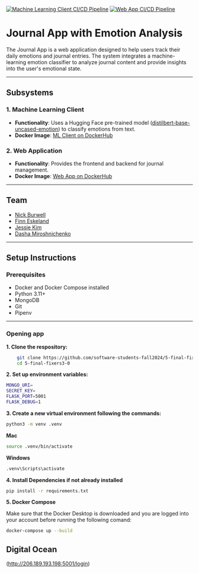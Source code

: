 [![Machine Learning Client CI/CD Pipeline](https://github.com/software-students-fall2024/5-final-fixers3-0/actions/workflows/machine-learning-client.yml/badge.svg)](https://github.com/software-students-fall2024/5-final-fixers3-0/actions/workflows/machine-learning-client.yml)
[![Web App CI/CD Pipeline](https://github.com/software-students-fall2024/5-final-fixers3-0/actions/workflows/web-app.yml/badge.svg)](https://github.com/software-students-fall2024/5-final-fixers3-0/actions/workflows/web-app.yml)

# Journal App with Emotion Analysis

The Journal App is a web application designed to help users track their daily emotions and journal entries. The system integrates a machine-learning emotion classifier to analyze journal content and provide insights into the user's emotional state. 

---

## **Subsystems**

### **1. Machine Learning Client**
- **Functionality**: Uses a Hugging Face pre-trained model ([distilbert-base-uncased-emotion](https://huggingface.co/bhadresh-savani/distilbert-base-uncased-emotion)) to classify emotions from text.
- **Docker Image**: [ML Client on DockerHub](https://hub.docker.com/repository/docker/dm5198/machine-learning-client/general)

### **2. Web Application**
- **Functionality**: Provides the frontend and backend for journal management.
- **Docker Image**: [Web App on DockerHub](https://hub.docker.com/repository/docker/dm5198/web-app/general)

---

## **Team**
- [Nick Burwell](https://github.com/nickburwell)
- [Finn Eskeland](https://github.com/finn1003)
- [Jessie Kim](https://github.com/jessiekim0)
- [Dasha Miroshnichenko](https://github.com/dm5198)

---

## **Setup Instructions**

### **Prerequisites**
- Docker and Docker Compose installed
- Python 3.11+
- MongoDB
- Git
- Pipenv

---

### **Opening app**
**1. Clone the respository:**

```bash
    git clone https://github.com/software-students-fall2024/5-final-fixers3-0.git
    cd 5-final-fixers3-0
```
**2. Set up environment variables:**

```bash
MONGO_URI=
SECRET_KEY=
FLASK_PORT=5001
FLASK_DEBUG=1
```

**3. Create a new virtual environment following the commands:**

```bash
python3 -m venv .venv

```

**Mac** 
```bash
source .venv/bin/activate
```

**Windows**
```bash
.venv\Scripts\activate
```

**4. Install Dependencies if not already installed**

```bash
pip install -r requirements.txt

```

**5. Docker Compose**

Make sure that the Docker Desktop is downloaded and you are logged into your account before running the following comand:

```bash
docker-compose up --build

```

## **Digital Ocean**
(http://206.189.193.198:5001/login)
